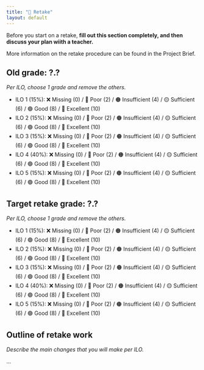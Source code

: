 ```yaml
---
title: "🔁 Retake"
layout: default
---
```


Before you start on a retake, **fill out this section completely, and then discuss your plan wiith a teacher.**

More information on the retake procedure can be found in the Project Brief.

## Old grade: ?.?

*Per ILO, choose 1 grade and remove the others.*

- ILO 1 (15%): ❌ Missing (0) / 🔴 Poor (2) / 🟠 Insufficient (4) / 🟡 Sufficient (6) / 🟢 Good (8) / 🔵 Excellent (10) 
- ILO 2 (15%): ❌ Missing (0) / 🔴 Poor (2) / 🟠 Insufficient (4) / 🟡 Sufficient (6) / 🟢 Good (8) / 🔵 Excellent (10)
- ILO 3 (15%): ❌ Missing (0) / 🔴 Poor (2) / 🟠 Insufficient (4) / 🟡 Sufficient (6) / 🟢 Good (8) / 🔵 Excellent (10)
- ILO 4 (40%): ❌ Missing (0) / 🔴 Poor (2) / 🟠 Insufficient (4) / 🟡 Sufficient (6) / 🟢 Good (8) / 🔵 Excellent (10)
- ILO 5 (15%): ❌ Missing (0) / 🔴 Poor (2) / 🟠 Insufficient (4) / 🟡 Sufficient (6) / 🟢 Good (8) / 🔵 Excellent (10)

## Target retake grade: ?.?

*Per ILO, choose 1 grade and remove the others.*

- ILO 1 (15%): ❌ Missing (0) / 🔴 Poor (2) / 🟠 Insufficient (4) / 🟡 Sufficient (6) / 🟢 Good (8) / 🔵 Excellent (10) 
- ILO 2 (15%): ❌ Missing (0) / 🔴 Poor (2) / 🟠 Insufficient (4) / 🟡 Sufficient (6) / 🟢 Good (8) / 🔵 Excellent (10)
- ILO 3 (15%): ❌ Missing (0) / 🔴 Poor (2) / 🟠 Insufficient (4) / 🟡 Sufficient (6) / 🟢 Good (8) / 🔵 Excellent (10)
- ILO 4 (40%): ❌ Missing (0) / 🔴 Poor (2) / 🟠 Insufficient (4) / 🟡 Sufficient (6) / 🟢 Good (8) / 🔵 Excellent (10)
- ILO 5 (15%): ❌ Missing (0) / 🔴 Poor (2) / 🟠 Insufficient (4) / 🟡 Sufficient (6) / 🟢 Good (8) / 🔵 Excellent (10)

## Outline of retake work

*Describe the main changes that you will make per ILO.*

...

